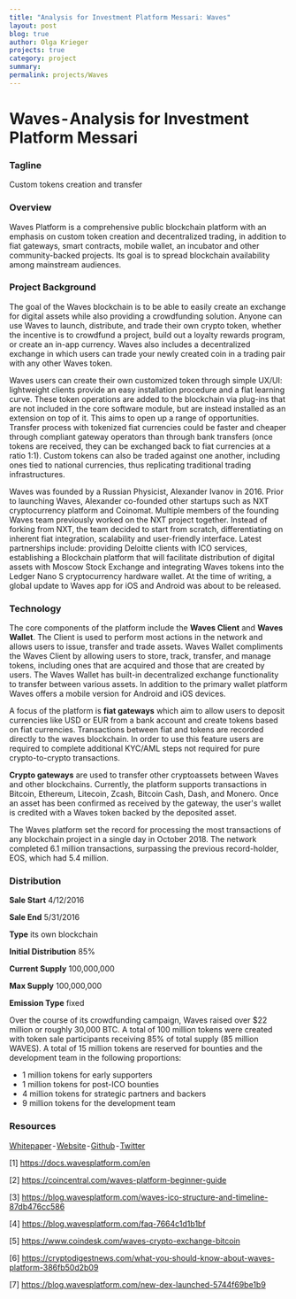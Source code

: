 ```yaml
---
title: "Analysis for Investment Platform Messari: Waves"
layout: post
blog: true
author: Olga Krieger
projects: true
category: project
summary:
permalink: projects/Waves
---
```

# Waves - Analysis for Investment Platform Messari

### Tagline
Custom tokens creation and transfer

### Overview
Waves Platform is a comprehensive public blockchain platform with an emphasis on custom token creation and decentralized trading, in addition to fiat gateways, smart contracts, mobile wallet, an incubator and other community-backed projects. Its goal is to spread blockchain availability among mainstream audiences.

### Project Background
The goal of the Waves blockchain is to be able to easily create an exchange for digital assets while also providing a crowdfunding solution. Anyone can use Waves to launch, distribute, and trade their own crypto token, whether the incentive is to crowdfund a project, build out a loyalty rewards program, or create an in-app currency. Waves also includes a decentralized exchange in which users can trade your newly created coin in a trading pair with any other Waves token. 

Waves users can create their own customized token through simple UX/UI: lightweight clients provide an easy installation procedure and a flat learning curve. These token operations are added to the blockchain via plug-ins that are not included in the core software module, but are instead installed as an extension on top of it. This aims to open up a range of opportunities. Transfer process with tokenized fiat currencies could be faster and cheaper through compliant gateway operators than through bank transfers (once tokens are received, they can be exchanged back to fiat currencies at a ratio 1:1). Custom tokens can also be traded against one another, including ones tied to national currencies, thus replicating traditional trading infrastructures. 

Waves was founded by a Russian Physicist, Alexander Ivanov in 2016. Prior to launching Waves, Alexander co-founded other startups such as NXT cryptocurrency platform and Coinomat. Multiple members of the founding Waves team previously worked on the NXT project together. Instead of forking from NXT, the team decided to start from scratch, differentiating on inherent fiat integration, scalability and user-friendly interface. Latest partnerships include: providing Deloitte clients with ICO services, establishing a Blockchain platform that will facilitate distribution of digital assets with Moscow Stock Exchange and integrating Waves tokens into the Ledger Nano S cryptocurrency hardware wallet. At the time of writing, a global update to Waves app for iOS and Android was about to be released.

### Technology
The core components of the platform include the **Waves Client** and **Waves Wallet**. The Client is used to perform most actions in the network and allows users to issue, transfer and trade assets. Waves Wallet compliments the Waves Client by allowing users to store, track, transfer, and manage tokens, including ones that are acquired and those that are created by users. The Waves Wallet has built-in decentralized exchange functionality to transfer between various assets. In addition to the primary wallet platform Waves offers a mobile version for Android and iOS devices. 

A focus of the platform is **fiat gateways** which aim to allow users to deposit currencies like USD or EUR from a bank account and create tokens based on fiat currencies. Transactions between fiat and tokens are recorded directly to the waves blockchain. In order to use this feature users are required to complete additional KYC/AML steps not required for pure crypto-to-crypto transactions. 

**Crypto gateways** are used to transfer other cryptoassets between Waves and other blockchains. Currently, the platform supports transactions in Bitcoin, Ethereum, Litecoin, Zcash, Bitcoin Cash, Dash, and Monero. Once an asset has been confirmed as received by the gateway, the user's wallet is credited with a Waves token backed by the deposited asset. 

The Waves platform set the record for processing the most transactions of any blockchain project in a single day in October 2018. The network completed 6.1 million transactions, surpassing the previous record-holder, EOS, which had 5.4 million.

### Distribution
**Sale Start** 4/12/2016

**Sale End** 5/31/2016

**Type** its own blockchain

**Initial Distribution** 85%

**Current Supply** 100,000,000

**Max Supply** 100,000,000

**Emission Type** fixed

Over the course of its crowdfunding campaign, Waves raised over $22 million or roughly 30,000 BTC. A total of 100 million tokens were created with token sale participants receiving 85% of total supply (85 million WAVES). A total of 15 million tokens are reserved for bounties and the development team in the following proportions: 
- 1 million tokens for early supporters 
- 1 million tokens for post-ICO bounties 
- 4 million tokens for strategic partners and backers
- 9 million tokens for the development team

### Resources
[Whitepaper](https://blog.wavesplatform.com/waves-whitepaper-164dd6ca6a23) - [Website](https://wavesplatform.com/) - [Github](https://github.com/wavesplatform) - [Twitter](https://twitter.com/wavesplatform)

[1] https://docs.wavesplatform.com/en

[2] https://coincentral.com/waves-platform-beginner-guide

[3] https://blog.wavesplatform.com/waves-ico-structure-and-timeline-87db476cc586

[4] https://blog.wavesplatform.com/faq-7664c1d1b1bf

[5] https://www.coindesk.com/waves-crypto-exchange-bitcoin

[6] https://cryptodigestnews.com/what-you-should-know-about-waves-platform-386fb50d2b09

[7] https://blog.wavesplatform.com/new-dex-launched-5744f69be1b9
